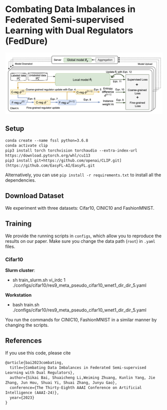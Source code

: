 # Combating Data Imbalances in Federated Semi-supervised Learning with Dual Regulators (FedDure)
![FedDure](framework.png)
## Setup
```
conda create --name fssl python=3.6.8
conda activate clip
pip3 install torch torchvision torchaudio --extra-index-url https://download.pytorch.org/whl/cu113
pip3 install git+https://github.com/openai/CLIP.git](https://github.com/EasyFL-AI/EasyFL.git
```
Alternatively, you can use `pip install -r requirements.txt` to install all the dependencies.

## Download Dataset
We experiment with three datasets: Cifar10, CINIC10 and FashionMNIST.

## Training
We provide the running scripts in `configs`, which allow you to reproduce the results on our paper.
Make sure you change the data path (`root`) in `.yaml` files.

### Cifar10
**Slurm cluster**:

- sh train_slurm.sh vi_irdc 1 ./configs/cifar10/res9_meta_pseudo_cifar10_wnet1_dir_dir_5.yaml

**Workstation**

- bash train.sh ./configs/cifar10/res9_meta_pseudo_cifar10_wnet1_dir_dir_5.yaml

You run the commands for CINIC10, FashionMNIST in a similar manner by changing the scripts.
## References
If you use this code, please cite
```
@article{bai2023combating,
  title={Combating Data Imbalances in Federated Semi-supervised Learning with Dual Regulators},
  author={Sikai Bai, Shuaicheng Li,Weiming Zhuang, Kunlin Yang, Jie Zhang, Jun Hou, Shuai Yi, Shuai Zhang, Junyu Gao},
  conference={The Thirty-Eighth AAAI Conference on Artificial Intelligence (AAAI-24)},
  year={2023}
}
```

